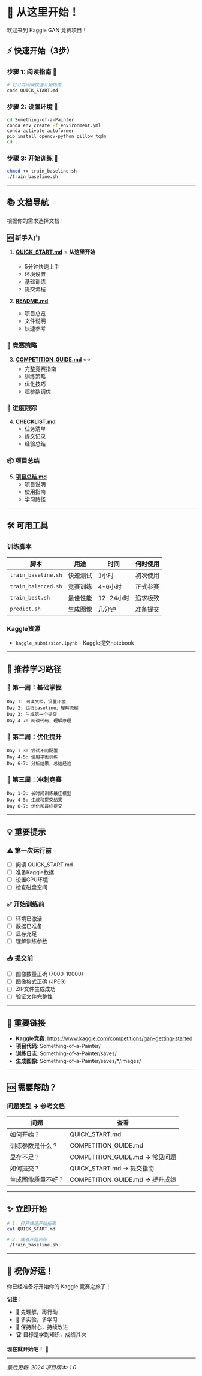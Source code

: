 # 🎨 从这里开始！

欢迎来到 Kaggle GAN 竞赛项目！

## ⚡ 快速开始（3步）

### 步骤 1: 阅读指南 📖
```bash
# 打开并阅读快速开始指南
code QUICK_START.md
```

### 步骤 2: 设置环境 🔧
```bash
cd Something-of-a-Painter
conda env create -f environment.yml
conda activate autoformer
pip install opencv-python pillow tqdm
cd ..
```

### 步骤 3: 开始训练 🚀
```bash
chmod +x train_baseline.sh
./train_baseline.sh
```

---

## 📚 文档导航

根据你的需求选择文档：

### 🆕 新手入门
1. **[QUICK_START.md](QUICK_START.md)** ⭐ **从这里开始**
   - 5分钟快速上手
   - 环境设置
   - 基础训练
   - 提交流程

2. **[README.md](README.md)**
   - 项目总览
   - 文件说明
   - 快速参考

### 🎯 竞赛策略
3. **[COMPETITION_GUIDE.md](COMPETITION_GUIDE.md)** ⭐⭐
   - 完整竞赛指南
   - 训练策略
   - 优化技巧
   - 超参数调优

### 📝 进度跟踪
4. **[CHECKLIST.md](CHECKLIST.md)**
   - 任务清单
   - 提交记录
   - 经验总结

### 📦 项目总结
5. **[项目总结.md](项目总结.md)**
   - 项目说明
   - 使用指南
   - 学习路径

---

## 🛠️ 可用工具

### 训练脚本

| 脚本 | 用途 | 时间 | 何时使用 |
|------|------|------|----------|
| `train_baseline.sh` | 快速测试 | 1小时 | 初次使用 |
| `train_balanced.sh` | 竞赛训练 | 4-6小时 | 正式参赛 |
| `train_best.sh` | 最佳性能 | 12-24小时 | 追求极致 |
| `predict.sh` | 生成图像 | 几分钟 | 准备提交 |

### Kaggle资源
- `kaggle_submission.ipynb` - Kaggle提交notebook

---

## 🎯 推荐学习路径

### 🌱 第一周：基础掌握
```
Day 1: 阅读文档，设置环境
Day 2: 运行baseline，理解流程
Day 3: 生成第一个提交
Day 4-7: 阅读代码，理解原理
```

### 🌿 第二周：优化提升
```
Day 1-3: 尝试不同配置
Day 4-5: 使用平衡训练
Day 6-7: 分析结果，总结经验
```

### 🌳 第三周：冲刺竞赛
```
Day 1-3: 长时间训练最佳模型
Day 4-5: 生成和提交结果
Day 6-7: 优化和最终提交
```

---

## 💡 重要提示

### ⚠️ 第一次运行前
- [ ] 阅读 QUICK_START.md
- [ ] 准备Kaggle数据
- [ ] 设置GPU环境
- [ ] 检查磁盘空间

### ✅ 开始训练前
- [ ] 环境已激活
- [ ] 数据已准备
- [ ] 显存充足
- [ ] 理解训练参数

### 📤 提交前
- [ ] 图像数量正确 (7000-10000)
- [ ] 图像格式正确 (JPEG)
- [ ] ZIP文件生成成功
- [ ] 验证文件完整性

---

## 🔗 重要链接

- **Kaggle竞赛**: https://www.kaggle.com/competitions/gan-getting-started
- **项目代码**: Something-of-a-Painter/
- **训练日志**: Something-of-a-Painter/saves/
- **生成图像**: Something-of-a-Painter/saves/*/images/

---

## 🆘 需要帮助？

### 问题类型 → 参考文档

| 问题 | 查看 |
|------|------|
| 如何开始？ | QUICK_START.md |
| 训练参数是什么？ | COMPETITION_GUIDE.md |
| 显存不足？ | COMPETITION_GUIDE.md → 常见问题 |
| 如何提交？ | QUICK_START.md → 提交指南 |
| 生成图像质量不好？ | COMPETITION_GUIDE.md → 提升成绩 |

---

## ✨ 立即开始

```bash
# 1. 打开快速开始指南
cat QUICK_START.md

# 2. 或者开始训练
./train_baseline.sh
```

---

## 🎉 祝你好运！

你已经准备好开始你的 Kaggle 竞赛之旅了！

**记住**：
- 📖 先理解，再行动
- 🧪 多实验，多学习
- 💪 保持耐心，持续改进
- 🏆 目标是学到知识，成绩其次

**现在就开始吧！** 🚀

---

*最后更新: 2024*
*项目版本: 1.0*


